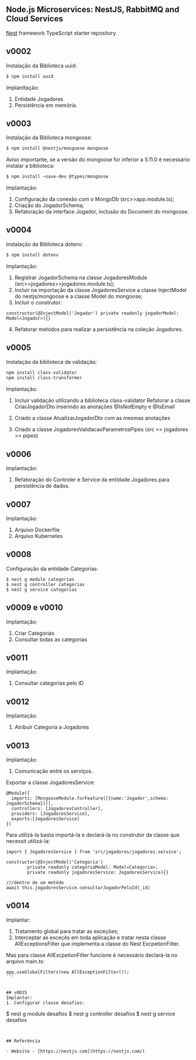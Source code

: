 ## Node.js Microservices: NestJS, RabbitMQ and Cloud Services

[Nest](https://github.com/nestjs/nest) framework TypeScript starter repository.


## v0002

Instalação da Biblioteca uuid:
```bash
$ npm install uuid
```

Implanttação:
1. Entidade Jogadores
2. Persistência em memôria.


## v0003

Instalação da Biblioteca mongoose:
```bash
$ npm install @nestjs/mongoose mongoose
```

Aviso importante, se a versão do mongoose for inferior a 5.11.0 é necessário instalar a biblioteca:
```bash
$ npm install –save-dev @types/mongoose
```

Implantação:
1. Configuração da conexão com o MongoDb (src>>app.module.ts);
2. Criação do JogadorSchema;
3. Refatoração da interface Jogador, inclusão do Document do mongoose.


## v0004

Instalação da Biblioteca dotenv:
```bash
$ npm install dotenv
```

Implantação:
1. Registrar JogadorSchema na classe JogadoresModule (src>>jogadores>>jogadores.module.ts);
2. Incluir na importação da classe JogadoresService a classe 
InjectModel do nestjs/mongoose e a classe Model do mongoose;
3. Incluir o construtor:
```
constructor(@InjectModel('Jogador') private readonly jogadorModel: Model<Jogador>){}
```
4. Refatorar metódos para realizar a persistência na coleção Jogadores.

## v0005

Instalação da biblioteca de validação:
```bash
npm install class-validator
npm install class-transformer
```
Implantação:
1. Incluir validação utilizando a biblioteca class-validator
   Refatorar a classe CriarJogadorDto inserindo as anotações @IsNotEmpty e @IsEmail

2. Criado a classe AtualizarJogadorDto com as mesmas anotações

3. Criado a classe JogadoresValidacaoParametrosPipes (src >> jogadores >> pipes)


## v0006

Implantação:
1. Refatoração do Controler e Service da entidade Jogadores para persistência de dados.


## v0007
Implantação:
1. Arquivo Dockerfile
2. Arquivo Kubernetes


## v0008
Configuração da entidade Categorias:
```
$ nest g module categorias
$ nest g controller categorias
$ nest g service categorias
```

## v0009 e v0010
Implantação:
1. Criar Categorias
2. Consultar todas as categorias

## v0011
Implantação:
1. Consultar categorias pelo ID

## v0012
Implantação:
1. Atribuir Categoria a Jogadores

## v0013
Implantação:
1. Comunicação entre os serviços.

Exportar a classe JogadoresService:
```
@Module({
  imports: [MongooseModule.forFeature([{name:'Jogador',schema: JogadorSchema}])],
  controllers: [JogadoresController],
  providers: [JogadoresService],
  exports:[JogadoresService]
})
```

Para utilizá-la basta importá-la e declará-la no construtor da classe que necessit utilizá-la:
```
import { JogadoresService } from 'src/jogadores/jogadores.service';

constructor(@InjectModel('Categoria') 
        private readonly categoriaModel: Model<Categoria>,
        private readonly jogadoresService: JogadoresService){}    

///dentro de um metódo
await this.jogadoresService.consultarJogadorPeloId(_id)
```

## v0014
Implantar:
1. Tratamento global para tratar as exceções;
2. Interceptar as exceçẽs em toda aplicação e tratar nesta classe AllExceptionsFilter que implementa a classe do Nest ExcpetionFilter.

Mas para classe AllExcpetionFilter funcione é necessário declará-la no arquivo main.ts:
```
app.useGlobalFilters(new AllExceptionFilter());
``'


## v0015
Implantar:
1. Configurar classe desafios:
```
$ nest g module desafios
$ nest g controller desafios
$ nest g service desafios
```


## Referência

- Website - [https://nestjs.com](https://nestjs.com/)